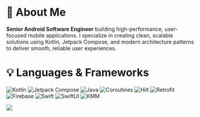 # 👋 About Me

**Senior Android Software Engineer** building high-performance, user-focused mobile applications. I specialize in creating clean, scalable solutions using Kotlin, Jetpack Compose, and modern architecture patterns to deliver smooth, reliable user experiences.


# 💡 Languages & Frameworks  

![Kotlin](https://img.shields.io/badge/Kotlin-%237F52FF.svg?style=flat-square&logo=kotlin&logoColor=white)
![Jetpack Compose](https://img.shields.io/badge/Jetpack%20Compose-%2300C4B3.svg?style=flat-square&logo=jetpackcompose&logoColor=white)
![Java](https://img.shields.io/badge/Java-%23ED8B00.svg?style=flat-square&logo=openjdk&logoColor=white)
![Coroutines](https://img.shields.io/badge/Coroutines-%237F52FF.svg?style=flat-square&logo=kotlin&logoColor=white)
![Hilt](https://img.shields.io/badge/Hilt-%23007396.svg?style=flat-square&logo=android&logoColor=white)
![Retrofit](https://img.shields.io/badge/Retrofit-%23007396.svg?style=flat-square&logo=square&logoColor=white)
![Firebase](https://img.shields.io/badge/Firebase-%23039BE5.svg?style=flat-square&logo=firebase)
![Swift](https://img.shields.io/badge/Swift-F54A2A?style=flat-square&logo=swift&logoColor=white)
![SwiftUI](https://img.shields.io/badge/SwiftUI-%23007AFF.svg?style=flat-square&logo=swift&logoColor=white)
![KMM](https://img.shields.io/badge/KMM-%237F52FF.svg?style=flat-square&logo=kotlin&logoColor=white)


![](https://github-readme-stats.vercel.app/api?username=mohamadjamous&theme=dark&hide_border=false&include_all_commits=false&count_private=false)<br/>
